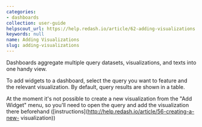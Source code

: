 ```yaml
---
categories:
- dashboards
collection: user-guide
helpscout_url: https://help.redash.io/article/62-adding-visualizations
keywords: null
name: Adding Visualizations
slug: adding-visualizations
---
```

Dashboards aggregate multiple query datasets, visualizations, and texts into
one handy view.

To add widgets to a dashboard, select the query you want to feature and the
relevant visualization. By default, query results are shown in a table.

At the moment it's not possible to create a new visualization from the "Add
Widget" menu, so you'll need to open the query and add the visualization there
beforehand ([instructions](http://help.redash.io/article/56-creating-a-new-
visualization))

